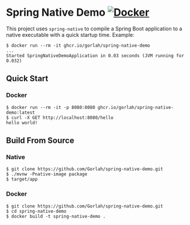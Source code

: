# Spring Native Demo [![Docker](https://github.com/Gorlah/spring-native-demo/actions/workflows/docker-publish.yml/badge.svg)](https://github.com/Gorlah/spring-native-demo/actions/workflows/docker-publish.yml)

This project uses `spring-native` to compile a Spring Boot application to a native executable with a quick startup time. Example:
```shell
$ docker run --rm -it ghcr.io/gorlah/spring-native-demo
...
Started SpringNativeDemoApplication in 0.03 seconds (JVM running for 0.032)
```

## Quick Start

### Docker

```shell
$ docker run --rm -it -p 8080:8080 ghcr.io/gorlah/spring-native-demo:latest
$ curl -X GET http://localhost:8080/hello
hello world!
```

## Build From Source

### Native
```shell
$ git clone https://github.com/Gorlah/spring-native-demo.git
$ ./mvnw -Pnative-image package
$ target/app
```

### Docker
```shell
$ git clone https://github.com/Gorlah/spring-native-demo.git
$ cd spring-native-demo
$ docker build -t spring-native-demo .
```
